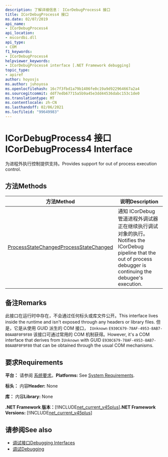 ```yaml
---
description: 了解详细信息： ICorDebugProcess4 接口
title: ICorDebugProcess4 接口
ms.date: 02/07/2019
api_name:
- ICorDebugProcess4
api_location:
- mscordbi.dll
api_type:
- COM
f1_keywords:
- ICorDebugProcess4
helpviewer_keywords:
- ICorDebugProcess4 interface [.NET Framework debugging]
topic_type:
- apiref
author: hoyosjs
ms.author: juhoyosa
ms.openlocfilehash: 16c7f3fbd1a79b1406fe0c19a9d922964667a2a4
ms.sourcegitcommit: ddf7edb67715a5b9a45e3dd44536dabc153c1de0
ms.translationtype: MT
ms.contentlocale: zh-CN
ms.lasthandoff: 02/06/2021
ms.locfileid: "99649983"
---
```

# <a name="icordebugprocess4-interface"></a><span data-ttu-id="bcb63-103">ICorDebugProcess4 接口</span><span class="sxs-lookup"><span data-stu-id="bcb63-103">ICorDebugProcess4 Interface</span></span>

<span data-ttu-id="bcb63-104">为进程外执行控制提供支持。</span><span class="sxs-lookup"><span data-stu-id="bcb63-104">Provides support for out of process execution control.</span></span>

## <a name="methods"></a><span data-ttu-id="bcb63-105">方法</span><span class="sxs-lookup"><span data-stu-id="bcb63-105">Methods</span></span>

| <span data-ttu-id="bcb63-106">方法</span><span class="sxs-lookup"><span data-stu-id="bcb63-106">Method</span></span>                                                                 | <span data-ttu-id="bcb63-107">说明</span><span class="sxs-lookup"><span data-stu-id="bcb63-107">Description</span></span>                                                                                             |
| ---------------------------------------------------------------------- | ------------------------------------------------------------------------------------------------------- |
| [<span data-ttu-id="bcb63-108">ProcessStateChanged</span><span class="sxs-lookup"><span data-stu-id="bcb63-108">ProcessStateChanged</span></span>](icordebugprocess4-processstatechanged-method.md) | <span data-ttu-id="bcb63-109">通知 ICorDebug 管道进程外调试器正在继续执行调试对象的执行。</span><span class="sxs-lookup"><span data-stu-id="bcb63-109">Notifies the ICorDebug pipeline that the out of process debugger is continuing the debugee's execution.</span></span> |

## <a name="remarks"></a><span data-ttu-id="bcb63-110">备注</span><span class="sxs-lookup"><span data-stu-id="bcb63-110">Remarks</span></span>

<span data-ttu-id="bcb63-111">此接口在运行时中存在，不会通过任何标头或库文件公开。</span><span class="sxs-lookup"><span data-stu-id="bcb63-111">This interface lives inside the runtime and isn't exposed through any headers or library files.</span></span> <span data-ttu-id="bcb63-112">但是，它是从使用 GUID 派生的 COM 接口， `IUnknown` `E930C679-78AF-4953-8AB7-B0AABF0F9F80` 该接口可通过常用的 COM 机制获得。</span><span class="sxs-lookup"><span data-stu-id="bcb63-112">However, it's a COM interface that derives from `IUnknown` with GUID `E930C679-78AF-4953-8AB7-B0AABF0F9F80` that can be obtained through the usual COM mechanisms.</span></span>

## <a name="requirements"></a><span data-ttu-id="bcb63-113">要求</span><span class="sxs-lookup"><span data-stu-id="bcb63-113">Requirements</span></span>

<span data-ttu-id="bcb63-114">**平台：** 请参阅 [系统要求](../../get-started/system-requirements.md)。</span><span class="sxs-lookup"><span data-stu-id="bcb63-114">**Platforms:** See [System Requirements](../../get-started/system-requirements.md).</span></span>

<span data-ttu-id="bcb63-115">**标头：** 内容</span><span class="sxs-lookup"><span data-stu-id="bcb63-115">**Header:** None</span></span>

<span data-ttu-id="bcb63-116">**库：** 内容</span><span class="sxs-lookup"><span data-stu-id="bcb63-116">**Library:** None</span></span>

<span data-ttu-id="bcb63-117">**.NET Framework 版本：**[!INCLUDE[net_current_v45plus](../../../../includes/net-current-v20plus-md.md)]</span><span class="sxs-lookup"><span data-stu-id="bcb63-117">**.NET Framework Versions:** [!INCLUDE[net_current_v45plus](../../../../includes/net-current-v20plus-md.md)]</span></span>

## <a name="see-also"></a><span data-ttu-id="bcb63-118">请参阅</span><span class="sxs-lookup"><span data-stu-id="bcb63-118">See also</span></span>

- [<span data-ttu-id="bcb63-119">调试接口</span><span class="sxs-lookup"><span data-stu-id="bcb63-119">Debugging Interfaces</span></span>](debugging-interfaces.md)
- [<span data-ttu-id="bcb63-120">调试</span><span class="sxs-lookup"><span data-stu-id="bcb63-120">Debugging</span></span>](index.md)
